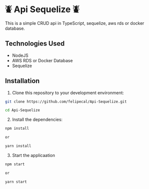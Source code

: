 # ⛇ Api Sequelize ⛇

This is a simple CRUD api in TypeScript, sequelize, aws rds or docker database.

## Technologies Used

- NodeJS
- AWS RDS or Docker Database
- Sequelize

## Installation

1. Clone this repository to your development environment:

```bash
git clone https://github.com/felipecal/Api-Sequelize.git

cd Api-Sequelize
```

2. Install the dependencies:

```bash
npm install

or

yarn install
```

3. Start the applicaation

```bash
npm start

or

yarn start
```
